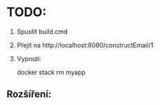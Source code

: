# TODO:

1. Spustit build.cmd
2. Přejít na http://localhost:8080/constructEmail/1
3. Vypnutí:

	docker stack rm myapp

## Rozšíření: 

